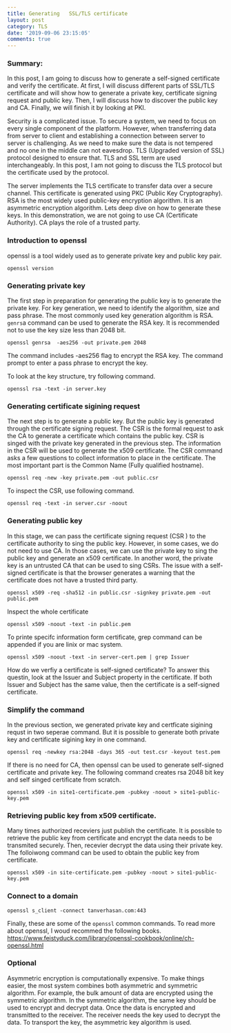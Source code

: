 ```yaml
---
title: Generating   SSL/TLS certificate
layout: post
category: TLS
date: '2019-09-06 23:15:05'
comments: true
---
```


### Summary:

In this post, I am going to discuss how to generate a self-signed certificate and verify the certificate. At first, I will discuss different parts of SSL/TLS certificate and will show how to generate a private key, certificate signing request and public key. Then, I will discuss how to discover the public key and CA. Finally, we will finish it by looking at PKI. 


Security is a complicated issue. To secure a system, we need to focus on every single component of the platform. However, when transferring data from server to client and establishing a connection between server to server is challenging. As we need to make sure the data is not tempered and no one in the middle can not eavesdrop. TLS (Upgraded version of SSL) protocol designed to ensure that. TLS and SSL term are used interchangeably.  In this post, I am not going to discuss the TLS protocol but the certificate used by the protocol. 


The server implements the TLS certificate to transfer data over a secure channel.  This certificate is generated using PKC (Public Key Cryptography). RSA is the most widely used public-key encryption algorithm. It is an asymmetric encryption algorithm.   Lets deep dive on how to generate these keys. In this demonstration, we are not going to use CA (Certificate Authority). CA plays the role of a trusted party. 





### Introduction to  openssl 

openssl is a tool widely used as  to generate private key and public key pair. 

```
openssl version
```

### Generating private key

The first step in preparation for generating the public key is to generate the private key. For key generation, we need to identify the algorithm, size and pass phrase. The most commonly used key generation algorithm is RSA.  `genrs`a command can be used to generate the RSA key. It is recommended not to use the key size less than 2048 bit. 

```
openssl genrsa  -aes256 -out private.pem 2048
```

The command includes -aes256 flag to encrypt the RSA key. The command prompt to enter a pass phrase to encrypt the key.

To look at the key structure, try following command. 

```
openssl rsa -text -in server.key
```

### Generating certificate sigining request

The next step is to generate a public key. But the public key is generated through the certificate signing request. The CSR is the formal request to ask the CA to generate a certificate which contains the public key. CSR is singed with the private key generated in the previous step. The information in the CSR will be used to generate the x509 certificate. The CSR command asks a few questions to collect information to place in the certificate. The most important part is the Common Name (Fully qualified hostname).

```
openssl req -new -key private.pem -out public.csr
```

To inspect the CSR, use following command. 

```
openssl req -text -in server.csr -noout

```

### Generating public key

In this stage, we can pass the certificate signing request (CSR ) to the certificate authority to sing the public key.  However, in some cases, we do not need to use CA. In those cases, we can use the private key to sing the public key and generate an x509 certificate.  In another word, the private key is an untrusted CA that can be used to sing CSRs. The issue with a self-signed certificate is that the browser generates a warning that the certificate does not have a trusted third party. 

```
openssl x509 -req -sha512 -in public.csr -signkey private.pem -out public.pem
```

Inspect the whole certificate

```
openssl x509 -noout -text -in public.pem

```

To printe specifc information form certificate, grep command can be appended if you are linix or mac system. 

```
openssl x509 -noout -text -in server-cert.pem | grep Issuer

```

How do we verfiy a certificate is self-signed certificate? To answer this questin, look at the Issuer and Subject property in the certificate. If both Issuer and Subject has the same value, then the certificate is a self-signed certificate. 


### Simplify the command 

In the previous section, we generated private key and certficate sigining requst in two seperae command. But it is possible to generate both private key and certificate sigining key in one command. 

```
openssl req -newkey rsa:2048 -days 365 -out test.csr -keyout test.pem

```

If there is no need for CA, then openssl can be used to generate self-signed certificate and private key. The following command creates rsa 2048 bit key and self singed certificate from scratch. 

```
openssl x509 -in site1-certificate.pem -pubkey -noout > site1-public-key.pem
```

### Retrieving public key from x509 certificate. 

Many times authorized receviers just publish the certificate. It is possible to retrieve the public key from certificate and encrypt the data needs to be transmited securely. Then, recevier decrypt the data using their private key. The folloiwong command can be used to obtain the public key from certificate. 

```
openssl x509 -in site-certificate.pem -pubkey -noout > site1-public-key.pem
```


### Connect to a domain


```
openssl s_client -connect tanverhasan.com:443
```

Finally, these are some of the `openssl` common commands. To read more about openssl, I woud recommed the following books. 
https://www.feistyduck.com/library/openssl-cookbook/online/ch-openssl.html


### Optional

Asymmetric encryption is computationally expensive. To make things easier, the most system combines both asymmetric and symmetric algorithm. For example, the bulk amount of data are encrypted using the symmetric algorithm. In the symmetric algorithm, the same key should be used to encrypt and decrypt data. Once the data is encrypted and transmitted to the receiver. The receiver needs the key used to decrypt the data. To transport the key, the asymmetric key algorithm is used.